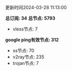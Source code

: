 更新时间2024-03-28 11:13:00

**总订阅: 34**
**总节点: 5793**
- vless节点: 7

**google ping有效节点: 312**
- ss节点: 70
- v2ray节点: 235
- trojan节点: 7
